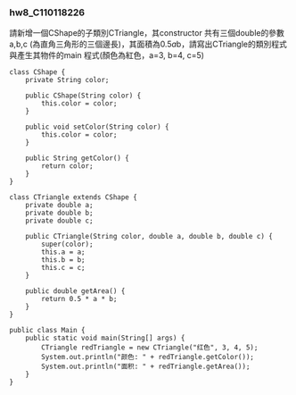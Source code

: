 ### hw8_C110118226

請新增一個CShape的子類別CTriangle，其constructor 共有三個double的參數 a,b,c (為直角三角形的三個邊長)，其面積為0.5*a*b，請寫出CTriangle的類別程式與產生其物件的main 程式(顏色為紅色，a=3, b=4, c=5) 

```
class CShape {
    private String color;

    public CShape(String color) {
        this.color = color;
    }

    public void setColor(String color) {
        this.color = color;
    }

    public String getColor() {
        return color;
    }
}

class CTriangle extends CShape {
    private double a;
    private double b;
    private double c;

    public CTriangle(String color, double a, double b, double c) {
        super(color);
        this.a = a;
        this.b = b;
        this.c = c;
    }

    public double getArea() {
        return 0.5 * a * b;
    }
}

public class Main {
    public static void main(String[] args) {
        CTriangle redTriangle = new CTriangle("红色", 3, 4, 5);
        System.out.println("颜色: " + redTriangle.getColor());
        System.out.println("面积: " + redTriangle.getArea());
    }
}
```
